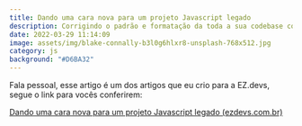 ```yaml
---
title: Dando uma cara nova para um projeto Javascript legado
description: Corrigindo o padrão e formatação da toda a sua codebase com apenas um comando
date: 2022-03-29 11:14:09
image: assets/img/blake-connally-b3l0g6hlxr8-unsplash-768x512.jpg
category: js
background: "#D6BA32"
---
```

Fala pessoal, esse artigo é um dos artigos que eu crio para a EZ.devs, segue o link para vocês conferirem:

<!--StartFragment-->

[Dando uma cara nova para um projeto Javascript legado (ezdevs.com.br)](https://ezdevs.com.br/dando-uma-cara-nova-para-um-projeto-javascript-legado/)

<!--EndFragment-->